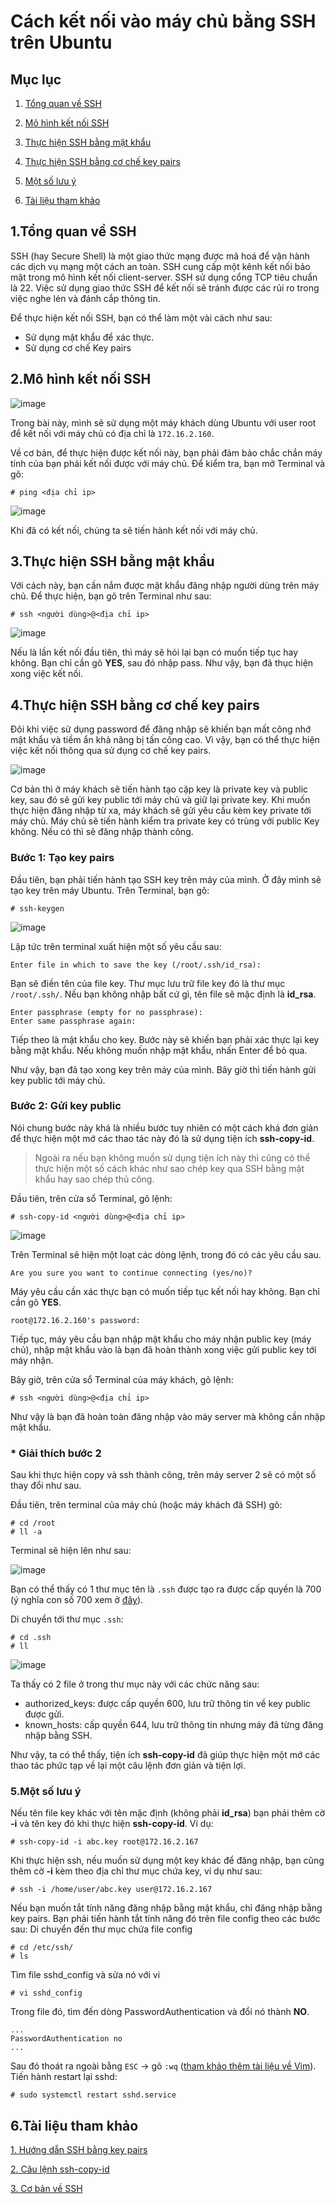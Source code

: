 Cách kết nối vào máy chủ bằng SSH trên Ubuntu
===
## Mục lục
1. [Tổng quan về SSH](#1Tổng-quan-về-SSH)

2. [Mô hình kết nối SSH](#2Mô-hình-kết-nối-SSH)

3. [Thực hiện SSH bằng mật khẩu](#3Thực-hiện-SSH-bằng-mật-khẩu)

4. [Thực hiện SSH bằng cơ chế key pairs](#4Thực-hiện-SSH-bằng-cơ-chế-key-pairs)

5. [Một số lưu ý](#5Một-số-lưu-ý)
6. [Tài liệu tham khảo](#6Tài-liệu-tham-khảo)

## 1.Tổng quan về SSH
SSH (hay Secure Shell) là một giao thức mạng được mã hoá để vận hành các dịch vụ mạng một cách an toàn. SSH cung cấp một kênh kết nối bảo mật trong mô hình kết nối client-server. SSH sử dụng cổng TCP tiêu chuẩn là 22. Việc sử dụng giao thức SSH để kết nối sẽ tránh được các rủi ro trong việc nghe lén và đánh cắp thông tin.

Để thực hiện kết nối SSH, bạn có thể làm một vài cách như sau:
- Sử dụng mật khẩu để xác thực.
- Sử dụng cơ chế Key pairs

## 2.Mô hình kết nối SSH

![image](../images/ssh1.1.png "img01")

Trong bài này, mình sẽ sử dụng một máy khách dùng Ubuntu với user root để kết nối với máy chủ có địa chỉ là `172.16.2.160`.

Về cơ bản, để thực hiện được kết nối này, bạn phải đảm bảo chắc chắn máy tính của bạn phải kết nối được với máy chủ. Để kiểm tra, bạn mở Terminal và gõ:
```
# ping <địa chỉ ip>
```
![image](../images/ssh02new.png "img02")

Khi đã có kết nối, chúng ta sẽ tiến hành kết nối với máy chủ.

## 3.Thực hiện SSH bằng mật khẩu

Với cách này, bạn cần nắm được mật khẩu đăng nhập người dùng trên máy chủ. Để thực hiện, bạn gõ trên Terminal như sau:
```
# ssh <người dùng>@<địa chỉ ip>
```

![image](../images/ssh03new.png "img03")

Nếu là lần kết nối đầu tiên, thì máy sẽ hỏi lại bạn có muốn tiếp tục hay không. Bạn chỉ cần gõ **YES**, sau đó nhập pass. Như vậy, bạn đã thục hiện xong việc kết nối.

## 4.Thực hiện SSH bằng cơ chế key pairs
Đôi khi việc sử dụng password để đăng nhập sẽ khiến bạn mất công nhớ mật khẩu và tiềm ẩn khả năng bị tấn công cao. Vì vậy, bạn có thể thực hiện việc kết nối thông qua sử dụng cơ chế key pairs.

![image](../images/ssh1.2.png "img04")

Cơ bản thì ở máy khách sẽ tiến hành tạo cặp key là private key và public key, sau đó sẽ gửi key public tới máy chủ và giữ lại private key. Khi muốn thực hiện đăng nhập từ xa, máy khách sẽ gửi yêu cầu kèm key private tới máy chủ. Máy chủ sẽ tiến hành kiểm tra private key có trùng với public Key không. Nếu có thì sẽ đăng nhập thành công.

### Bước 1: Tạo key pairs

Đầu tiên, bạn phải tiến hành tạo SSH key trên máy của mình. Ở đây mình sẽ tạo key trên máy Ubuntu. Trên Terminal, bạn gõ:

```
# ssh-keygen
```

![image](../images/ssh05new.png "img05")

Lập tức trên terminal xuất hiện một số yêu cầu sau:

```
Enter file in which to save the key (/root/.ssh/id_rsa): 
```

Bạn sẽ điền tên của file key. Thư mục lưu trữ file key đó là thư mục `/root/.ssh/`. Nếu bạn không nhập bất cứ gì, tên file sẽ mặc định là **id_rsa**.

```
Enter passphrase (empty for no passphrase): 
Enter same passphrase again: 
```

Tiếp theo là mật khẩu cho key. Bước này sẽ khiến bạn phải xác thực lại key bằng mật khẩu. Nếu không muốn nhập mật khẩu, nhấn Enter để bỏ qua.

Như vậy, bạn đã tạo xong key trên máy của mình. Bây giờ thì tiến hành gửi key public tới máy chủ.

### Bước 2: Gửi key public
Nói chung bước này khá là nhiều bước tuy nhiên có một cách khá đơn giản để thực hiện một mớ các thao tác này đó là sử dụng tiện ích **ssh-copy-id**. 

> Ngoài ra nếu bạn không muốn sử dụng tiện ích này thì cũng có thể thực hiện một số cách khác như sao chép key qua SSH bằng mật khẩu hay sao chép thủ công.

Đầu tiên, trên cửa sổ Terminal, gõ lệnh:

```
# ssh-copy-id <người dùng>@<địa chỉ ip>
```

![image](../images/ssh06new.png "img06")

Trên Terminal sẽ hiện một loạt các dòng lệnh, trong đó có các yêu cầu sau.

```
Are you sure you want to continue connecting (yes/no)?
```

Máy yêu cầu cần xác thực bạn có muốn tiếp tục kết nối hay không. Bạn chỉ cần gõ **YES**.

```
root@172.16.2.160's password: 
```

Tiếp tục, máy yêu cầu bạn nhập mật khẩu cho máy nhận public key (máy chủ), nhập mật khẩu vào là bạn đã hoàn thành xong việc gửi public key tới máy nhận.

Bây giờ, trên cửa sổ Terminal của máy khách, gõ lệnh:

```
# ssh <người dùng>@<địa chỉ ip>
```

Như vậy là bạn đã hoàn toàn đăng nhập vào máy server mà không cần nhập mật khẩu.

### * Giải thích bước 2

Sau khi thực hiện copy và ssh thành công, trên máy server 2 sẽ có một số thay đổi như sau.

Đầu tiên, trên terminal của máy chủ (hoặc máy khách đã SSH) gõ:
```
# cd /root
# ll -a
```
Terminal sẽ hiện lên như sau:

![image](../images/ssh07.png "img07")

Bạn có thể thấy có 1 thư mục tên là `.ssh` được tạo ra được cấp quyền là 700 (ý nghĩa con số 700 xem ở [đây](https://en.wikipedia.org/wiki/Chmod#Numerical_permissions)).

Di chuyển tới thư mục `.ssh`:
```
# cd .ssh
# ll
```
![image](../images/ssh08.png "img08")

Ta thấy có 2 file ở trong thư mục này với các chức năng sau:
- authorized_keys: được cấp quyền 600, lưu trữ thông tin về key public được gửi.
- known_hosts: cấp quyền 644, lưu trữ thông tin nhưng máy đã từng đăng nhập bằng SSH.

Như vậy, ta có thể thấy, tiện ích **ssh-copy-id** đã giúp thực hiện một mớ các thao tác phức tạp về lại một câu lệnh đơn giản và tiện lợi.
### 5.Một số lưu ý

Nếu tên file key khác với tên mặc định (không phải **id_rsa**) bạn phải thêm cờ **-i** và tên key đó khi thực hiện **ssh-copy-id**. Ví dụ:
```
# ssh-copy-id -i abc.key root@172.16.2.167
```

Khi thực hiện ssh, nếu muốn sử dụng một key khác để đăng nhập, bạn cũng thêm cờ **-i** kèm theo địa chỉ thư mục chứa key, ví dụ như sau:

```
# ssh -i /home/user/abc.key user@172.16.2.167
```

Nếu bạn muốn tắt tính năng đăng nhập bằng mật khẩu, chỉ đăng nhập bằng key pairs. Bạn phải tiến hành tắt tính năng đó trên file config theo các bước sau:
Di chuyển đến thư mục chứa file config
```
# cd /etc/ssh/
# ls
```
Tìm file sshd_config và sửa nó với vi
```
# vi sshd_config
```

Trong file đó, tìm đến dòng PasswordAuthentication và đổi nó thành **NO**.
```
...
PasswordAuthentication no
...
```
Sau đó thoát ra ngoài bằng `ESC` -> gõ `:wq` ([tham khảo thêm tài liệu về Vim](https://vim.rtorr.com/)). Tiến hành restart lại sshd:

```
# sudo systemctl restart sshd.service
```

## 6.Tài liệu tham khảo

[1. Hướng dẫn SSH bằng key pairs](https://www.digitalocean.com/community/tutorials/how-to-set-up-ssh-keys-on-ubuntu-1604
)

[2. Câu lệnh ssh-copy-id](https://www.ssh.com/ssh/copy-id)

[3. Cơ bản về SSH](https://en.wikipedia.org/wiki/Secure_Shell)
